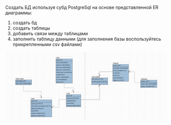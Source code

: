 Создать БД используя субд PostgreSql на основе представленной ER диаграммы:
1. создать бд
2. создать таблицы
3. добавить связи между таблицами
4. заполнить таблицу данными (для заполнения базы воспользуйтесь прикрепленными csv файлами)

![Diagram](https://github.com/vkhalaim/nix_python_course/blob/master/img/task_11%20.jpeg)